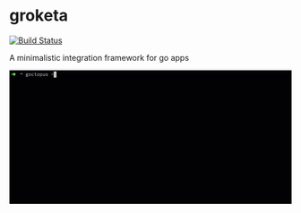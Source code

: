 # groketa

[![Build Status](https://travis-ci.org/stupendous-man/goctupus.svg?branch=master)](https://travis-ci.org/stupendous-man/goctupus)

A minimalistic integration framework for go apps  

![goctopus demo](docs/img/gocto_demo.gif)

